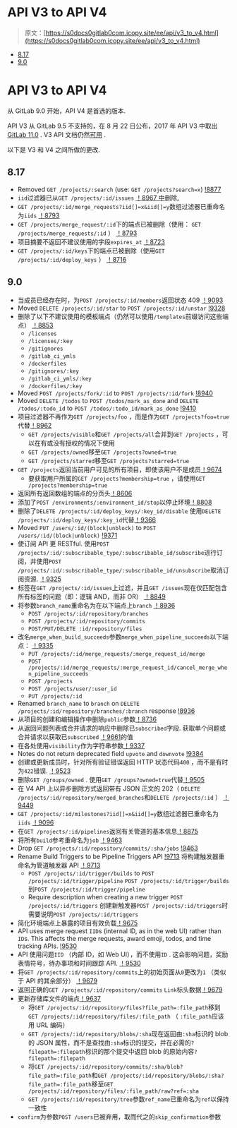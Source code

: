 # API V3 to API V4

> 原文：[https://s0docs0gitlab0com.icopy.site/ee/api/v3_to_v4.html](https://s0docs0gitlab0com.icopy.site/ee/api/v3_to_v4.html)

*   [8.17](#817)
*   [9.0](#90)

# API V3 to API V4[](#api-v3-to-api-v4 "Permalink")

从 GitLab 9.0 开始，API V4 是首选的版本.

API V3 从 GitLab 9.5 不支持的，在 8 月 22 日公布，2017 年 API V3 中取出[GitLab 11.0](https://gitlab.com/gitlab-org/gitlab-foss/-/issues/36819) . V3 API 文档仍然[可用](https://gitlab.com/gitlab-org/gitlab-foss/blob/8-16-stable/doc/api/README.md) .

以下是 V3 和 V4 之间所做的更改.

## 8.17[](#817 "Permalink")

*   Removed `GET /projects/:search` (use: `GET /projects?search=x`) [!8877](https://gitlab.com/gitlab-org/gitlab-foss/-/merge_requests/8877)
*   `iid`过滤器已从`GET /projects/:id/issues` [！8967 中](https://gitlab.com/gitlab-org/gitlab-foss/-/merge_requests/8967)删除[.](https://gitlab.com/gitlab-org/gitlab-foss/-/merge_requests/8967)
*   `GET /projects/:id/merge_requests?iid[]=x&iid[]=y`数组过滤器已重命名为`iids` [！8793](https://gitlab.com/gitlab-org/gitlab-foss/-/merge_requests/8793)
*   `GET /projects/merge_request/:id`下的端点已被删除（使用： `GET /projects/merge_requests/:id` ） [！8793](https://gitlab.com/gitlab-org/gitlab-foss/-/merge_requests/8793)
*   项目摘要不返回不建议使用的字段`expires_at` [！8723](https://gitlab.com/gitlab-org/gitlab-foss/-/merge_requests/8723)
*   `GET /projects/:id/keys`下的端点已被删除（使用`GET /projects/:id/deploy_keys` ） [！8716](https://gitlab.com/gitlab-org/gitlab-foss/-/merge_requests/8716)

## 9.0[](#90 "Permalink")

*   当成员已经存在时，为`POST /projects/:id/members`返回状态 409 [！9093](https://gitlab.com/gitlab-org/gitlab-foss/-/merge_requests/9093)
*   Moved `DELETE /projects/:id/star` to `POST /projects/:id/unstar` [!9328](https://gitlab.com/gitlab-org/gitlab-foss/-/merge_requests/9328)
*   删除了以下不建议使用的模板端点（仍然可以使用`/templates`前缀访问这些端点） [！8853](https://gitlab.com/gitlab-org/gitlab-foss/-/merge_requests/8853)
    *   `/licenses`
    *   `/licenses/:key`
    *   `/gitignores`
    *   `/gitlab_ci_ymls`
    *   `/dockerfiles`
    *   `/gitignores/:key`
    *   `/gitlab_ci_ymls/:key`
    *   `/dockerfiles/:key`
*   Moved `POST /projects/fork/:id` to `POST /projects/:id/fork` [!8940](https://gitlab.com/gitlab-org/gitlab-foss/-/merge_requests/8940)
*   Moved `DELETE /todos` to `POST /todos/mark_as_done` and `DELETE /todos/:todo_id` to `POST /todos/:todo_id/mark_as_done` [!9410](https://gitlab.com/gitlab-org/gitlab-foss/-/merge_requests/9410)
*   项目过滤器不再作为`GET /projects/foo` ，而是作为`GET /projects?foo=true`代替[！8962](https://gitlab.com/gitlab-org/gitlab-foss/-/merge_requests/8962)
    *   `GET /projects/visible`和`GET /projects/all`合并到`GET /projects` ，可以在有或没有授权的情况下使用
    *   `GET /projects/owned`移至`GET /projects?owned=true`
    *   `GET /projects/starred`移至`GET /projects?starred=true`
*   `GET /projects`返回当前用户可见的所有项目，即使该用户不是成员[！9674](https://gitlab.com/gitlab-org/gitlab-foss/-/merge_requests/9674)
    *   要获取用户所属的`GET /projects?membership=true` ，请使用`GET /projects?membership=true`
*   返回所有返回数组的端点的分页头[！8606](https://gitlab.com/gitlab-org/gitlab-foss/-/merge_requests/8606)
*   添加了`POST /environments/:environment_id/stop`以停止环境[！8808](https://gitlab.com/gitlab-org/gitlab-foss/-/merge_requests/8808)
*   删除了`DELETE /projects/:id/deploy_keys/:key_id/disable` 使用`DELETE /projects/:id/deploy_keys/:key_id`代替[！9366](https://gitlab.com/gitlab-org/gitlab-foss/-/merge_requests/9366)
*   Moved `PUT /users/:id/(block|unblock)` to `POST /users/:id/(block|unblock)` [!9371](https://gitlab.com/gitlab-org/gitlab-foss/-/merge_requests/9371)
*   使订阅 API 更 RESTful. 使用`POST /projects/:id/:subscribable_type/:subscribable_id/subscribe`进行订阅，并使用`POST /projects/:id/:subscribable_type/:subscribable_id/unsubscribe`取消订阅资源. [！9325](https://gitlab.com/gitlab-org/gitlab-foss/-/merge_requests/9325)
*   标签在`GET /projects/:id/issues`上过滤，并且`GET /issues`现在仅匹配包含所有标签的问题（即：逻辑 AND，而非 OR） [！8849](https://gitlab.com/gitlab-org/gitlab-foss/-/merge_requests/8849)
*   将参数`branch_name`重命名为在以下端点上`branch` [！8936](https://gitlab.com/gitlab-org/gitlab-foss/-/merge_requests/8936)
    *   `POST /projects/:id/repository/branches`
    *   `POST /projects/:id/repository/commits`
    *   `POST/PUT/DELETE :id/repository/files`
*   改名`merge_when_build_succeeds`参数`merge_when_pipeline_succeeds`以下端点： [！9335](https://gitlab.com/gitlab-org/gitlab-foss/-/merge_requests/)
    *   `PUT /projects/:id/merge_requests/:merge_request_id/merge`
    *   `POST /projects/:id/merge_requests/:merge_request_id/cancel_merge_when_pipeline_succeeds`
    *   `POST /projects`
    *   `POST /projects/user/:user_id`
    *   `PUT /projects/:id`
*   Renamed `branch_name` to `branch` on `DELETE /projects/:id/repository/branches/:branch` response [!8936](https://gitlab.com/gitlab-org/gitlab-foss/-/merge_requests/8936)
*   从项目的创建和编辑操作中删除`public`参数[！8736](https://gitlab.com/gitlab-org/gitlab-foss/-/merge_requests/8736)
*   从返回问题列表或合并请求的响应中删除已`subscribed`字段. 获取单个问题或合并请求以获取已`subscribed` [！9661](https://gitlab.com/gitlab-org/gitlab-foss/-/merge_requests/9661)的值
*   在各处使用`visibility`作为字符串参数[！9337](https://gitlab.com/gitlab-org/gitlab-foss/-/merge_requests/9337)
*   Notes do not return deprecated field `upvote` and `downvote` [!9384](https://gitlab.com/gitlab-org/gitlab-foss/-/merge_requests/9384)
*   创建或更新成员时，针对所有验证错误返回 HTTP 状态代码`400` ，而不是有时为`422`错误. [！9523](https://gitlab.com/gitlab-org/gitlab-foss/-/merge_requests/9523)
*   删除`GET /groups/owned` . 使用`GET /groups?owned=true`代替[！9505](https://gitlab.com/gitlab-org/gitlab-foss/-/merge_requests/9505)
*   在 V4 API 上以异步删除方式返回带有 JSON 正文的 202（ `DELETE /projects/:id/repository/merged_branches`和`DELETE /projects/:id` ） [！9449](https://gitlab.com/gitlab-org/gitlab-foss/-/merge_requests/9449)
*   `GET /projects/:id/milestones?iid[]=x&iid[]=y`数组过滤器已重命名为`iids` [！9096](https://gitlab.com/gitlab-org/gitlab-foss/-/merge_requests/9096)
*   在`GET /projects/:id/pipelines`返回有关管道的基本信息[！8875](https://gitlab.com/gitlab-org/gitlab-foss/-/merge_requests/8875)
*   将所有`build`参考重命名为`job` [！9463](https://gitlab.com/gitlab-org/gitlab-foss/-/merge_requests/9463)
*   Drop `GET /projects/:id/repository/commits/:sha/jobs` [!9463](https://gitlab.com/gitlab-org/gitlab-foss/-/merge_requests/9463)
*   Rename Build Triggers to be Pipeline Triggers API [!9713](https://gitlab.com/gitlab-org/gitlab-foss/-/merge_requests/9713) 将构建触发器重命名为管道触发器 API [！9713](https://gitlab.com/gitlab-org/gitlab-foss/-/merge_requests/9713)
    *   `POST /projects/:id/trigger/builds` to `POST /projects/:id/trigger/pipeline` `POST /projects/:id/trigger/builds`到`POST /projects/:id/trigger/pipeline`
    *   Require description when creating a new trigger `POST /projects/:id/triggers` 创建新触发器`POST /projects/:id/triggers`时需要说明`POST /projects/:id/triggers`
*   简化环境端点上暴露的项目有效负载[！9675](https://gitlab.com/gitlab-org/gitlab-foss/-/merge_requests/9675)
*   API uses merge request `IID`s (internal ID, as in the web UI) rather than `ID`s. This affects the merge requests, award emoji, todos, and time tracking APIs. [!9530](https://gitlab.com/gitlab-org/gitlab-foss/-/merge_requests/9530)
*   API 使用问题`IID` （内部 ID，如 Web UI），而不使用`ID` . 这会影响问题，奖励表情符号，待办事项和时间跟踪 API. [！9530](https://gitlab.com/gitlab-org/gitlab-foss/-/merge_requests/9530)
*   将`GET /projects/:id/repository/commits`上的初始页面从`0`更改为`1` （类似于 API 的其余部分） [！9679](https://gitlab.com/gitlab-org/gitlab-foss/-/merge_requests/9679)
*   返回正确的`GET /projects/:id/repository/commits` `Link`标头数据[！9679](https://gitlab.com/gitlab-org/gitlab-foss/-/merge_requests/9679)
*   更新存储库文件的端点[！9637](https://gitlab.com/gitlab-org/gitlab-foss/-/merge_requests/9637)
    *   将`GET /projects/:id/repository/files?file_path=:file_path`移到`GET /projects/:id/repository/files/:file_path` （ `:file_path`应该用 URL 编码）
    *   `GET /projects/:id/repository/blobs/:sha`现在返回由`:sha`标识的 blob 的 JSON 属性，而不是查找由`:sha`标识的提交，并在必需的`?filepath=:filepath`标识的那个提交中返回 blob 的原始内容`?filepath=:filepath`
    *   将`GET /projects/:id/repository/commits/:sha/blob?file_path=:file_path`和`GET /projects/:id/repository/blobs/:sha?file_path=:file_path`移至`GET /projects/:id/repository/files/:file_path/raw?ref=:sha`
    *   `GET /projects/:id/repository/tree`参数`ref_name`已重命名为`ref`以保持一致性
*   `confirm`为参数`POST /users`已被弃用，取而代之的`skip_confirmation`参数